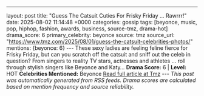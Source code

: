 ---
layout: post
title: "Guess The Catsuit Cuties For Frisky Friday ... Rawrrr!"
date: 2025-08-02 11:14:48 +0000
categories: gossip
tags: [beyonce, music, pop, hiphop, fashion, awards, business, source-tmz, drama-hot]
drama_score: 6
primary_celebrity: beyonce
source: tmz
source_url: "https://www.tmz.com/2025/08/01/guess-the-catsuit-celebrities-photos/"
mentions: {beyonce: 6} --- These sexy ladies are feeling feline fierce for Frisky Friday, but can you scratch off the catsuit and sniff out the celeb in question? From singers to reality TV stars, actresses and athletes ... roll through stylish singers like Beyonce and Katy… **Drama Score:** 6 | **Level:** HOT **Celebrities Mentioned:** Beyonce [Read full article at Tmz](https://www.tmz.com/2025/08/01/guess-the-catsuit-celebrities-photos/) --- *This post was automatically generated from RSS feeds. Drama scores are calculated based on mention frequency and source reliability.*